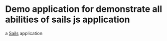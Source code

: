 # Demo application for demonstrate all abilities of sails js application

a [Sails](http://sailsjs.org) application
